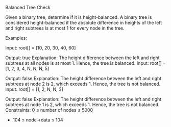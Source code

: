 Balanced Tree Check

Given a binary tree, determine if it is height-balanced. A binary tree is considered height-balanced if the absolute difference in heights of the left and right subtrees is at most 1 for every node in the tree.

Examples:

Input: root[] = [10, 20, 30, 40, 60]

   
Output: true
Explanation: The height difference between the left and right subtrees at all nodes is at most 1. Hence, the tree is balanced.
Input: root[] = [1, 2, 3, 4, N, N, N, 5]
   
Output: false
Explanation: The height difference between the left and right subtrees at node 2 is 2, which exceeds 1. Hence, the tree is not balanced.
Input: root[] = [1, 2, N, N, 3]
   
Output: false
Explanation: The height difference between the left and right subtrees at node 1 is 2, which exceeds 1. Hence, the tree is not balanced.
Constraints:
0 ≤ number of nodes ≤ 5000
- 104 ≤ node->data ≤ 104